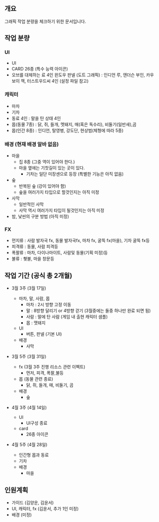 ## 개요
그래픽 작업 분량을 체크하기 위한 문서입니다. 


## 작업 분량

### UI
- UI 
- CARD 26종 (특수 능력 아이콘)
- 오브를 대체하는 료 4인 윈도우 판넬 (도트 그래픽) : 인디언 루, 앤더슨 부인, 카우보이 잭, 터스트우드씨 4인 (설정 파일 참고)

### 캐릭터
- 마차
- 기차 
- 동료 4인 : 말을 탄 상태 4인
- 몹(동물 7종) : 닭, 쥐, 들개, 멧돼지, 매(혹은 독수리), 비둘기(일반새),곰
- 몹(인간 8종) : 인디언, 탈영병, 강도단, 현상범(체형에 따라 5종)

### 배경 (현재 배경 알바 없음)
- 마을
  - 집 8종 (그중 역이 있어야 한다.) 
  - 마을 옆에는 기찻길이 있는 곳이 있다. 
    - 기차는 일단 미장센으로 등장 (특별한 기능은 아직 없음) 
- 숲
  - 반복된 숲 (강이 있어야 함)
  - 숲을 여러가지 타입으로 할것인지는 아직 미정
- 사막
  - 일반적인 사막
  - 사막 역시 여러가지 타입이 될것인지는 아직 미정
- 밤, 낯씬의 구분 방법 (아직 미정) 

### FX
- 먼지류 : 사람 발자국 fx, 동물 발자국fx, 마차 fx, 굴뚝 fx(마을), 기차 굴뚝 fx등
- 피격류 : 동물, 사람 피격등
- 폭팔류 : 마차, 다이나마이트, 사람및 동물(기획 미정)등
- 불류 : 휏불, 마을 창문등

## 작업 기간 (공식 총 2개월)
- 3월 3주 (3월 17일)
  - 마차, 말, 사람, 몹
    - 마차 : 2시 방향 고정 이동 
    - 말 : 8방향 달리기 or 4방향 걷기 (3월중에는 둘중 하나만 완료 되면 됨)
    - 사람 : 말에 탄 사람 (게임 내 출현 캐릭터 샘플)
    - 몹 : 맷돼지
  - UI
    - 버튼, 판넬 (기본 UI)
  - 배경
    - 사막  

- 3월 5주 (3월 31일)
  - fx (3월 3주 진행 리소스 관련 이펙트)
    - 먼저, 피격, 폭팔,불등
  - 몹 (동물 관련 종료) 
    - 닭, 쥐, 들개, 매, 비둘기, 곰
  - 배경
    - 숲 
- 4월 3주 (4월 14일)
  - UI
    - UI구성 종료 
  - card  
    - 26종 아이콘
- 4월 5주 (4월 28일)
  - 인간형 몹과 동료
  - 기차 
  - 배경 
    - 마을 

## 인원계획
- 가이드 (김양운, 김윤서)
- UI, 캐릭터, fx (김윤서, 추가 1인 미정)
- 배경 (미정)







